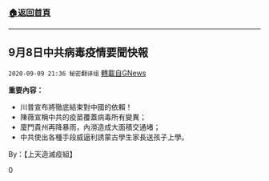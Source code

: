 ###  [:house:返回首頁](https://github.com/ourhimalayas/txt)
---

## 9月8日中共病毒疫情要聞快報
`2020-09-09 21:36 秘密翻译组` [轉載自GNews](https://gnews.org/zh-hant/344498/)

**重要內容：**

- 川普宣布將徹底結束對中國的依賴！
- 陳薇宣稱中共的疫苗覆蓋病毒所有變異；
- 廈門貴州再降暴雨，內澇造成大面積交通堵；
- 中共使出各種手段威逼利誘蒙古學生家長送孩子上學。




By：【上天造滅疫組】

0
